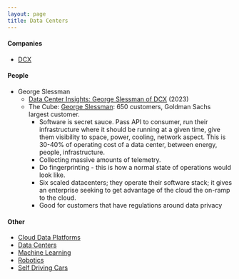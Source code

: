 ```yaml
---
layout: page
title: Data Centers
---
```


#### Companies
* [DCX](https://www.dcx.us/about/)

#### People
* George Slessman
  * [Data Center Insights: George Slessman of DCX](https://www.datacenterfrontier.com/executive-roundtable/article/33002272/data-center-insights-george-slessman-of-dcx) (2023)
  * The Cube: [George Slessman](https://www.thecube.net/guest/590af52d18ba2c116ca0079d): 650 customers, Goldman Sachs largest customer.
    * Software is secret sauce. Pass API to consumer, run their infrastructure where it should be running at a given time, give them visibility to space, power, cooling, network aspect. This is 30-40% of operating cost of a data center, between energy, people, infrastructure.
    * Collecting massive amounts of telemetry.
    * Do fingerprinting - this is how a normal state of operations would look like.
    * Six scaled datacenters; they operate their software stack; it gives an enterprise seeking to get advantage of the cloud the on-ramp to the cloud.
    * Good for customers that have regulations around data privacy

#### Other
* [Cloud Data Platforms](/cloud_data_platforms)
* [Data Centers](/data_centers)
* [Machine Learning](/machine_learning)
* [Robotics](/robotics)
* [Self Driving Cars](/self_driving_cars)

